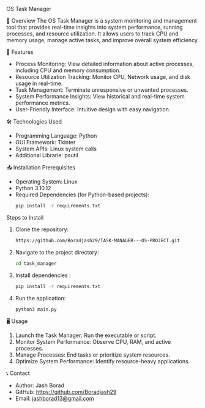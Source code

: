 OS Task Manager

📌 Overview
The OS Task Manager is a system monitoring and management tool that provides real-time insights into system performance, running processes, and resource utilization. It allows users to track CPU and memory usage, manage active tasks, and improve overall system efficiency.

🚀 Features
- Process Monitoring: View detailed information about active processes, including CPU and memory consumption.
- Resource Utilization Tracking: Monitor CPU, Network usage, and disk usage in real-time.
- Task Management: Terminate unresponsive or unwanted processes.
- System Performance Insights: View historical and real-time system performance metrics.
- User-Friendly Interface: Intuitive design with easy navigation.

 🛠️ Technologies Used
- Programming Language: Python 
- GUI Framework: Tkinter 
- System APIs:  Linux system calls 
- Additional Librarie: psutil

 📥 Installation
 Prerequisites
- Operating System: Linux 
- Python 3.10.12
- Required Dependencies (for Python-based projects):
  ```sh
  pip install -r requirements.txt
  ```

Steps to Install
1. Clone the repository:
   ```sh
   https://github.com/Boradjash29/TASK-MANAGER---OS-PROJECT.git
   ```
2. Navigate to the project directory:
   ```sh
   cd task_manager
   ```
3. Install dependencies :
   ```sh
   pip install -r requirements.txt
   ```
4. Run the application:
   ```sh
   python3 main.py  
   ```

🖥️ Usage
1. Launch the Task Manager: Run the executable or script.
2. Monitor System Performance: Observe CPU, RAM, and active processes.
3. Manage Processes: End tasks or prioritize system resources.
4. Optimize System Performance: Identify resource-heavy applications.


📞 Contact
- Author: Jash Borad 
- GitHub: https://github.com/Boradjash29
- Email: jashborad13@gmail.com
